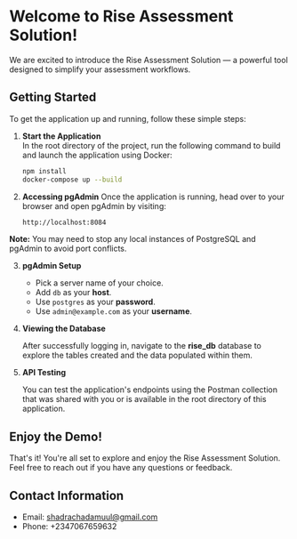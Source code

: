 # Welcome to Rise Assessment Solution!

We are excited to introduce the Rise Assessment Solution — a powerful tool designed to simplify your assessment workflows.

## Getting Started

To get the application up and running, follow these simple steps:

1. **Start the Application**  
   In the root directory of the project, run the following command to build and launch the application using Docker:
   ```bash
   npm install
   docker-compose up --build
2. **Accessing pgAdmin**
   Once the application is running, head over to your browser and open pgAdmin by visiting:
    ```bash
   http://localhost:8084
**Note:** You may need to stop any local instances of PostgreSQL and pgAdmin to avoid port conflicts.

3. **pgAdmin Setup**

   - Pick a server name of your choice.
   - Add `db` as your **host**.
   - Use `postgres` as your **password**.
   - Use `admin@example.com` as your **username**.

4. **Viewing the Database**

    After successfully logging in, navigate to the **rise_db** database to explore the tables created and the data populated within them.

5. **API Testing**

    You can test the application's endpoints using the Postman collection that was shared with you or is available in the root directory of this application.

## Enjoy the Demo!

That's it! You're all set to explore and enjoy the Rise Assessment Solution.  
Feel free to reach out if you have any questions or feedback.

## Contact Information

- Email: [shadrachadamuul@gmail.com](mailto:shadrachadamuul@gmail.com)
- Phone: +2347067659632

